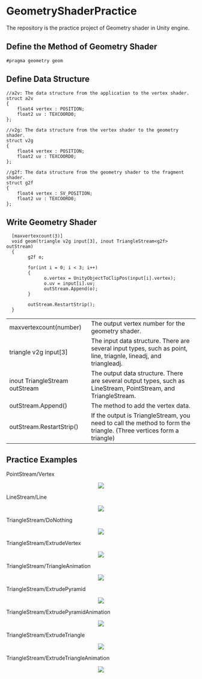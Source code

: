 # GeometryShaderPractice
The repository is the practice project of Geometry shader in Unity engine.

## Define the Method of Geometry Shader
    #pragma geometry geom

## Define Data Structure
    //a2v: The data structure from the application to the vertex shader.
    struct a2v  
    {  
        float4 vertex : POSITION;  
        float2 uv : TEXCOORD0;  
    };  
  
    //v2g: The data structure from the vertex shader to the geometry shader.
    struct v2g  
    {  
        float4 vertex : POSITION;  
        float2 uv : TEXCOORD0;  
    };
    
    //g2f: The data structure from the geometry shader to the fragment shader.
    struct g2f
    {  
        float4 vertex : SV_POSITION;  
        float2 uv : TEXCOORD0;
    };  

## Write Geometry Shader 
      [maxvertexcount(3)]  
      void geom(triangle v2g input[3], inout TriangleStream<g2f> outStream)  
      {  
            g2f o;  
  
            for(int i = 0; i < 3; i++)  
            {  
                  o.vertex = UnityObjectToClipPos(input[i].vertex);  
                  o.uv = input[i].uv;  
                  outStream.Append(o);  
            }  
      
            outStream.RestartStrip();  
      }

|                                    |                                                                                                                    |
|-------------------------------------|---------------------------------------------------------------------------------------------------------------------|
| maxvertexcount(number)              | The output vertex number for the geometry shader.                                                                   |
| triangle v2g input[3]               | The input data structure. There are several input types, such as point, line, triagnle, lineadj, and triangleadj.   |
| inout TriangleStream<g2f> outStream | The output data structure. There are several output types, such as LineStream, PointStream, and TriangleStream.     |
| outStream.Append()                  | The method to add the vertex data.                                                                                  |
| outStream.RestartStrip()            | If the output is TriangleStream, you need to call the method to form the triangle. (Three vertices form a triangle) |
  
## Practice Examples
PointStream/Vertex
<p align="center"><img style="margin:auto;" src="https://github.com/ted10401/GeometryShaderPractice/blob/master/GithubResources/Custom_Geometry_PointStream_Vertex.jpg"></p>
LineStream/Line
<p align="center"><img style="margin:auto;" src="https://github.com/ted10401/GeometryShaderPractice/blob/master/GithubResources/Custom_Geometry_LineStream_Line.jpg"></p>
TriangleStream/DoNothing
<p align="center"><img style="margin:auto;" src="https://github.com/ted10401/GeometryShaderPractice/blob/master/GithubResources/Custom_Geometry_TriangleStream_DoNothing.jpg"></p>
TriangleStream/ExtrudeVertex
<p align="center"><img style="margin:auto;" src="https://github.com/ted10401/GeometryShaderPractice/blob/master/GithubResources/Custom_Geometry_TriangleStream_ExtrudeVertex.jpg"></p>
TriangleStream/TriangleAnimation
<p align="center"><img style="margin:auto;" src="https://github.com/ted10401/GeometryShaderPractice/blob/master/GithubResources/Custom_Geometry_TriangleStream_TriangleAnimation.jpg"></p>
TriangleStream/ExtrudePyramid
<p align="center"><img style="margin:auto;" src="https://github.com/ted10401/GeometryShaderPractice/blob/master/GithubResources/Custom_Geometry_TriangleStream_ExtrudePyramid.jpg"></p>
TriangleStream/ExtrudePyramidAnimation
<p align="center"><img style="margin:auto;" src="https://github.com/ted10401/GeometryShaderPractice/blob/master/GithubResources/Custom_Geometry_TriangleStream_ExtrudePyramidAnimation.jpg"></p>
TriangleStream/ExtrudeTriangle
<p align="center"><img style="margin:auto;" src="https://github.com/ted10401/GeometryShaderPractice/blob/master/GithubResources/Custom_Geometry_TriangleStream_ExtrudeTriangle.jpg"></p>
TriangleStream/ExtrudeTriangleAnimation
<p align="center"><img style="margin:auto;" src="https://github.com/ted10401/GeometryShaderPractice/blob/master/GithubResources/Custom_Geometry_TriangleStream_ExtrudeTriangleAnimation.jpg"></p>

